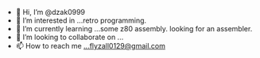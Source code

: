 - 👋 Hi, I’m @dzak0999
- 👀 I’m interested in ...retro programming.
- 🌱 I’m currently learning ...some z80 assembly. looking for an assembler.
- 💞️ I’m looking to collaborate on ...
- 📫 How to reach me ...flyzall0129@gmail.com

<!---
dzak0999/dzak0999 is a ✨ special ✨ repository because its `README.md` (this file) appears on your GitHub profile.
You can click the Preview link to take a look at your changes.
--->
